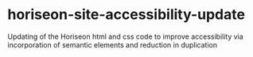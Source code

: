 # horiseon-site-accessibility-update
Updating of the Horiseon html and css code to improve accessibility via incorporation of semantic elements and reduction in duplication
